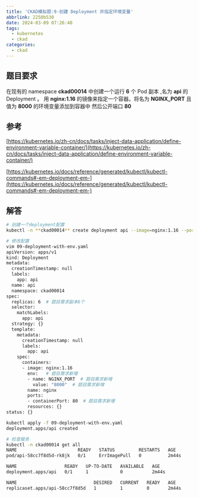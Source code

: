 ```yaml
---
title: 'CKAD模拟题:9-创建 Deployment 并指定环境变量'
abbrlink: 2250b530
date: 2024-03-09 07:26:40
tags:
  - kubernetes
  - ckad
categories:
  - ckad
---
```


## 题目要求

在现有的 namespace **ckad00014** 中创建一个运行 **6** 个 Pod 副本 ,名为 **api** 的 Deployment 。 用 **nginx:1.16** 的镜像来指定一个容器。将名为 **NGINX_PORT** 且值为 **8000** 的环境变量添加到容器中 然后公开端口 **80**

## 参考

[https://kubernetes.io/zh-cn/docs/tasks/inject-data-application/define-environment-variable-container/](https://kubernetes.io/zh-cn/docs/tasks/inject-data-application/define-environment-variable-container/)

[https://kubernetes.io/docs/reference/generated/kubectl/kubectl-commands#-em-deployment-em-](https://kubernetes.io/docs/reference/generated/kubectl/kubectl-commands#-em-deployment-em-)

## 解答

```bash
# 创建一个deployment配置
kubectl -n **ckad00014** create deployment api --image=nginx:1.16 --port=80 --dry-run=client -o yaml > 09-deployment-with-env.yaml

# 修改配置
vim 09-deployment-with-env.yaml
apiVersion: apps/v1
kind: Deployment
metadata:
  creationTimestamp: null
  labels:
    app: api
  name: api
  namespace: ckad00014
spec:
  replicas: 6  # 题目需求副本6个
  selector:
    matchLabels:
      app: api
  strategy: {}
  template:
    metadata:
      creationTimestamp: null
      labels:
        app: api
    spec:
      containers:
      - image: nginx:1.16
        env:   # 题目需求新增
        - name: NGINX_PORT  # 题目需求新增
          value: "8000"  # 题目需求新增
        name: nginx
        ports:
        - containerPort: 80  # 题目需求新增
        resources: {}
status: {}

kubectl apply -f 09-deployment-with-env.yaml
deployment.apps/api created

# 检查服务
kubectl -n ckad00014 get all
NAME                       READY   STATUS         RESTARTS   AGE
pod/api-58cc7f8d5d-rk8jk   0/1     ErrImagePull   0          2m44s

NAME                  READY   UP-TO-DATE   AVAILABLE   AGE
deployment.apps/api   0/1     1            0           2m44s

NAME                             DESIRED   CURRENT   READY   AGE
replicaset.apps/api-58cc7f8d5d   1         1         0       2m44s
```
